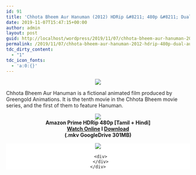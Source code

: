 ```yaml
---
id: 91
title: 'Chhota Bheem Aur Hanuman (2012) HDRip &#8211; 480p &#8211; Dual Aud [Tamil + Hindi] &#8211; x264 &#8211; 300MB'
date: 2019-11-07T15:47:15+00:00
author: admin
layout: post
guid: http://localhost/wordpress/2019/11/07/chhota-bheem-aur-hanuman-2012-hdrip-480p-dual-aud-tamil-hindi-x264-300mb/
permalink: /2019/11/07/chhota-bheem-aur-hanuman-2012-hdrip-480p-dual-aud-tamil-hindi-x264-300mb/
tdc_dirty_content:
  - "1"
tdc_icon_fonts:
  - 'a:0:{}'
---
```

<div dir="ltr" style="text-align: left;" trbidi="on">
  <div class="separator" style="clear: both; text-align: center;">
    <a href="https://1.bp.blogspot.com/-YdzA-xWagEs/XaHZ9kGqQWI/AAAAAAAAAzg/mv44qMCXKcMZ8KLqZUW6oDoRgGRAoAa0gCLcBGAsYHQ/s1600/maxresdefault.jpg" imageanchor="1" style="margin-left: 1em; margin-right: 1em;"><img border="0" data-original-height="720" data-original-width="1280" src="https://1.bp.blogspot.com/-YdzA-xWagEs/XaHZ9kGqQWI/AAAAAAAAAzg/mv44qMCXKcMZ8KLqZUW6oDoRgGRAoAa0gCLcBGAsYHQ/s1600/maxresdefault.jpg" /></a>
  </div>
  
  <h2 class="bNg8Rb" style="background-color: white; clip: rect(1px, 1px, 1px, 1px); color: #222222; font-family: arial, sans-serif; height: 1px; margin: 0px; overflow: hidden; padding: 0px; position: absolute; white-space: nowrap; width: 1px; z-index: -1000;">
    Description
  </h2>
  
  <p>
    <span style="background-color: white; color: #222222; font-family: "arial" , sans-serif; font-size: 14px;">Chhota Bheem Aur Hanuman is a fictional animated film produced by Greengold Animations. It is the tenth movie in the Chhota Bheem movie series, and the first of them to feature Hanuman.</span>
  </p>
  
  <div class="separator" style="clear: both; text-align: center;">
    <a href="https://1.bp.blogspot.com/-fai1ZuUwnbA/XIjy2aT4irI/AAAAAAAAANw/WFW0YRK47_8GLAt3pPBSzBk0GJA6Mk5fgCPcBGAYYCw/s1600/torrborder.gif" imageanchor="1" style="margin-left: 1em; margin-right: 1em;"><img border="0" data-original-height="3" data-original-width="500" src="https://1.bp.blogspot.com/-fai1ZuUwnbA/XIjy2aT4irI/AAAAAAAAANw/WFW0YRK47_8GLAt3pPBSzBk0GJA6Mk5fgCPcBGAYYCw/s1600/torrborder.gif" /></a>
  </div>
  
  <div style="text-align: center;">
    <span style="font-family: "arial" , "helvetica" , sans-serif; font-size: large;"><b>Amazon Prime HDRip 480p [Tamil + Hindi]</b></span>
  </div>
  
  <div style="text-align: center;">
    <span style="font-family: "arial" , "helvetica" , sans-serif; font-size: large;"><b><a href="https://toonnetworktamilvideos.blogspot.com/p/chhota-bheem-aur-hanuman-2012.html">Watch Online</a>&nbsp;I&nbsp;<a href="https://drive.google.com/file/d/1FRdY3E1jIU_rhho8O5tL0qq3npYCwLAD/view">Download</a></b></span>
  </div>
  
  <div style="text-align: center;">
    <span style="font-family: "arial" , "helvetica" , sans-serif; font-size: large;"><b>(.mkv GoogleDrive 301MB)</b></span>
  </div>
  
  <p>
    <span style="background-color: white; color: #222222; font-family: "arial" , sans-serif; font-size: 14px;"></span>
  </p>
  
  <div style="font-size: 14px; text-align: center;">
    <div style="background-color: white; color: #222222; font-family: arial, sans-serif;">
      <a href="https://1.bp.blogspot.com/-fai1ZuUwnbA/XIjy2aT4irI/AAAAAAAAANw/WFW0YRK47_8GLAt3pPBSzBk0GJA6Mk5fgCPcBGAYYCw/s1600/torrborder.gif" imageanchor="1" style="margin-left: 1em; margin-right: 1em;"><img border="0" data-original-height="3" data-original-width="500" src="https://1.bp.blogspot.com/-fai1ZuUwnbA/XIjy2aT4irI/AAAAAAAAANw/WFW0YRK47_8GLAt3pPBSzBk0GJA6Mk5fgCPcBGAYYCw/s1600/torrborder.gif" /></a></p> 
      
      <div>
      </div>
    </div>
  </div>
</div>